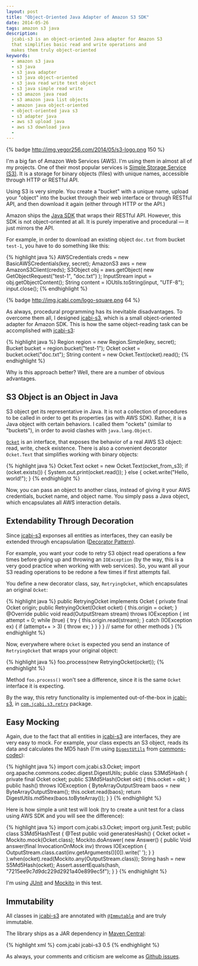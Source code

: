 ```yaml
---
layout: post
title: "Object-Oriented Java Adapter of Amazon S3 SDK"
date: 2014-05-26
tags: amazon s3 java
description:
  jcabi-s3 is an object-oriented Java adapter for Amazon S3
  that simplifies basic read and write operations and
  makes them truly object-oriented
keywords:
  - amazon s3 java
  - s3 java
  - s3 java adapter
  - s3 java object-oriented
  - s3 java read write text object
  - s3 java simple read write
  - s3 amazon java read
  - s3 amazon java list objects
  - amazon java object-oriented
  - object-oriented java s3
  - s3 adapter java
  - aws s3 upload java
  - aws s3 download java
  -
---
```


{% badge http://img.yegor256.com/2014/05/s3-logo.png 150 %}

I'm a big fan of Amazon Web Services (AWS). I'm using them
in almost all of my projects. One of their most popular
services is [Simple Storage Service (S3)](http://aws.amazon.com/s3/).
It is a storage for binary objects (files) with unique names,
accessible through HTTP or RESTful API.

Using S3 is very simple. You create a "bucket" with a unique name,
upload your "object" into the bucket through their web interface or
through RESTful API, and then download it again (either through HTTP or the API.)

Amazon ships the [Java SDK](https://aws.amazon.com/sdkforjava/)
that wraps their RESTful API. However, this SDK is not object-oriented
at all. It is purely imperative and procedural &mdash; it just mirrors the API.

For example, in order to download an existing object `doc.txt`
from bucket `test-1`, you have to do something like this:

{% highlight java %}
AWSCredentials creds = new BasicAWSCredentials(key, secret);
AmazonS3 aws = new AmazonS3Client(creds);
S3Object obj = aws.getObject(
  new GetObjectRequest("test-1", "doc.txt")
);
InputStream input = obj.getObjectContent();
String content = IOUtils.toString(input, "UTF-8");
input.close();
{% endhighlight %}

{% badge http://img.jcabi.com/logo-square.png 64 %}

As always, procedural programming has its inevitable
disadvantages. To overcome them all, I designed
[jcabi-s3](http://s3.jcabi.com), which is a small
object-oriented adapter for Amazon SDK. This is how the same
object-reading task can be accomplished with [jcabi-s3](http://s3.jcabi.com):

{% highlight java %}
Region region = new Region.Simple(key, secret);
Bucket bucket = region.bucket("test-1");
Ocket ocket = bucket.ocket("doc.txt");
String content = new Ocket.Text(ocket).read();
{% endhighlight %}

Why is this approach better? Well, there are a number of obvious advantages.

## S3 Object is an Object in Java

S3 object get its representative in Java. It is not
a collection of procedures to be called in order to
get its properties (as with AWS SDK). Rather, it is a Java object
with certain behaviors. I called them "ockets" (similar to "buckets"),
in order to avoid clashes with `java.lang.Object`.

[`Ocket`](http://s3.jcabi.com/apidocs-0.5/com/jcabi/s3/Ocket.html) is
an interface, that exposes the behavior of a real AWS S3 object:
read, write, check existence. There is also a convenient decorator
`Ocket.Text` that simplifies working with binary objects:

{% highlight java %}
Ocket.Text ocket = new Ocket.Text(ocket_from_s3);
if (ocket.exists()) {
  System.out.print(ocket.read());
} else {
  ocket.write("Hello, world!");
}
{% endhighlight %}

Now, you can pass an object to another class, instead of giving it
your AWS credentials, bucket name, and object name. You simply pass
a Java object, which encapsulates all AWS interaction details.

## Extendability Through Decoration

Since [jcabi-s3](http://s3.jcabi.com) exponses all entities
as interfaces, they can easily be extended through encapsulation
([Decorator Pattern](http://en.wikipedia.org/wiki/Decorator_pattern)).

For example, you want your code to retry S3 object read operations
a few times before giving up and throwing an `IOException`
(by the way, this is a very good practice when working with web services).
So, you want all your S3 reading operations to be redone a few times
if first attempts fail.

You define a new decorator class, say, `RetryingOcket`,
which encapsulates an original `Ocket`:

{% highlight java %}
public RetryingOcket implements Ocket {
  private final Ocket origin;
  public RetryingOcket(Ocket ocket) {
    this.origin = ocket;
  }
  @Override
  public void read(OutputStream stream) throws IOException {
    int attempt = 0;
    while (true) {
      try {
        this.origin.read(stream);
      } catch (IOException ex) {
        if (attempt++ > 3) {
          throw ex;
        }
      }
    }
  }
  // same for other methods
}
{% endhighlight %}

Now, everywhere where `Ocket` is expected you send
an instance of `RetryingOcket` that wraps your original object:

{% highlight java %}
foo.process(new RetryingOcket(ocket));
{% endhighlight %}

Method `foo.process()` won't see a difference, since
it is the same `Ocket` interface it is expecting.

By the way, this retry functionality is implemented
out-of-the-box in [jcabi-s3](http://s3.jcabi.com),
in [`com.jcabi.s3.retry`](http://s3.jcabi.com/apidocs-0.5/com/jcabi/s3/retry/package-summary.html) package.

## Easy Mocking

Again, due to the fact that all entities in
[jcabi-s3](http://s3.jcabi.com) are interfaces, they are
very easy to mock. For example, your class expects an
S3 object, reads its data and calculates the MD5
hash (I'm using [`DigestUtils`](http://commons.apache.org/proper/commons-codec/apidocs/org/apache/commons/codec/digest/DigestUtils.html)
from [commons-codec](http://commons.apache.org/proper/commons-codec/)):

{% highlight java %}
import com.jcabi.s3.Ocket;
import org.apache.commons.codec.digest.DigestUtils;
public class S3Md5Hash {
  private final Ocket ocket;
  public S3Md5Hash(Ocket okt) {
    this.ocket = okt;
  }
  public hash() throws IOException {
    ByteArrayOutputStream baos = new ByteArrayOutputStream();
    this.ocket.read(baos);
    return DigestUtils.md5hex(baos.toByteArray());
  }
}
{% endhighlight %}

Here is how simple a unit test will look (try to create
a unit test for a class using AWS SDK and you will see the difference):

{% highlight java %}
import com.jcabi.s3.Ocket;
import org.junit.Test;
public class S3Md5HashTest {
  @Test
  public void generatesHash() {
    Ocket ocket = Mockito.mock(Ocket.class);
    Mockito.doAnswer(
      new Answer<Void>() {
        public Void answer(final InvocationOnMock inv) throws IOException {
          OutputStream.class.cast(inv.getArguments()[0]).write(' ');
        }
      }
    ).when(ocket).read(Mockito.any(OutputStream.class));
    String hash = new S5Md5Hash(ocket);
    Assert.assertEquals(hash, "7215ee9c7d9dc229d2921a40e899ec5f");
  }
}
{% endhighlight %}

I'm using [JUnit](http://junit.org/) and [Mockito](https://code.google.com/p/mockito/) in this test.

## Immutability

All classes in [jcabi-s3](http://s3.jcabi.com) are
annotated with [`@Immutable`](http://aspects.jcabi.com/annotation-immutable.html)
and are truly immutable.

The library ships as a JAR dependency in [Maven Central](http://repo1.maven.org/maven2/com/jcabi/jcabi-s3):

{% highlight xml %}
<dependency>
  <groupId>com.jcabi</groupId>
  <artifactId>jcabi-s3</artifactId>
  <version>0.5</version>
</dependency>
{% endhighlight %}

As always, your comments and criticism are welcome as
[Github issues](https://github.com/jcabi/jcabi-s3/issues).
